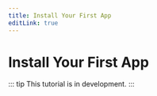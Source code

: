 ```yaml
---
title: Install Your First App
editLink: true
---
```


# Install Your First App

::: tip
This tutorial is in development.
:::